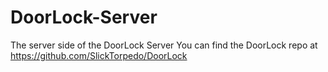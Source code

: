 # DoorLock-Server
The server side of the DoorLock Server
You can find the DoorLock repo at https://github.com/SlickTorpedo/DoorLock
